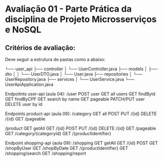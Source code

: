 <h1>Avaliação 01 - Parte Prática da disciplina de <b>Projeto Microsserviços e NoSQL</b></h1>

<h2>Critérios de avaliação:</h2>

Deve seguir a estrutura de pastas como a abaixo:

 └── user_api
 ├── controller
 │ └── UserController.java
 ├── models
 │ ├── dto
 │ │ └── UserDTO.java
 │ └── User.java
 ├── repositories
 │ └── UserRepository.java
 ├── services
 │ └── UserService.java
 └── UserApiApplication.java

Endpoitnts user-api (aula 04):
/user
POST user
GET all users
GET findById
GET findByCPF
GET search by name
GET pageable
PATCH/PUT user
DELETE user by id

Endpoints product-api (aula 09):
/category
GET all
POST
PUT /{id}
DELETE /{id}
GET /pageable

/product
GET getAll
GET /{id}
POST
PUT /{id}
DELETE /{id}
GET /pageable
GET /category/{categoryId}
GET /{productIdentifier}

Endpoint shopping-api (aula 09):
/shopping
GET getAll
GET /{id}
POST
GET /shopByUser
GET /shopByDate
GET /{productIdentifier}
GET /shopping/search
GET /shopping/report

